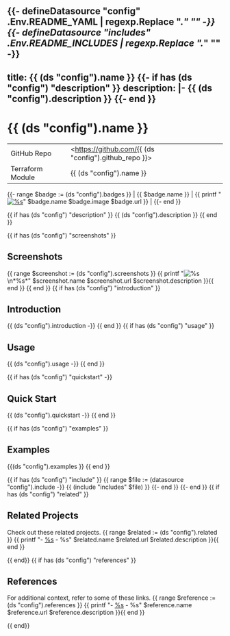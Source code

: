 {{- defineDatasource "config" .Env.README_YAML | regexp.Replace ".*" "" -}}
{{- defineDatasource "includes" .Env.README_INCLUDES | regexp.Replace ".*" "" -}}
---
title: {{ (ds "config").name }}
{{- if has (ds "config") "description" }}
description: |-
{{ (ds "config").description }}
{{- end }}
---

# {{ (ds "config").name }}

|                  |                                                                                                                                                                      |
|:-----------------|:---------------------------------------------------------------------------------------------------------------------------------------------------------------------|
| GitHub Repo      | <https://github.com/{{ (ds "config").github_repo }}>                                                                                                                                    |
| Terraform Module | {{ (ds "config").name }}                                                                                                                                             |
{{- range $badge := (ds "config").badges }}
| {{ $badge.name }} | {{ printf "[![%s](%s)](%s)" $badge.name $badge.image $badge.url }}                                                                                                                                        |
{{- end }}

{{ if has (ds "config") "description" }}
{{ (ds "config").description }}
{{ end }}


{{ if has (ds "config") "screenshots" }}
## Screenshots

{{ range $screenshot := (ds "config").screenshots }}
{{ printf "![%s](%s)\n*%s*" $screenshot.name $screenshot.url $screenshot.description }}{{ end }}
{{ end }}
{{ if has (ds "config") "introduction" }}
## Introduction

{{ (ds "config").introduction -}}
{{ end }}
{{ if has (ds "config") "usage" }}
## Usage

{{ (ds "config").usage -}}
{{ end }}

{{ if has (ds "config") "quickstart" -}}
## Quick Start

{{ (ds "config").quickstart -}}
{{ end }}

{{ if has (ds "config") "examples" }}
## Examples

{{(ds "config").examples }}
{{ end }}

{{ if has (ds "config") "include" }}
{{ range $file := (datasource "config").include -}}
{{ (include "includes" $file) }}
{{- end }}
{{- end }}
{{ if has (ds "config") "related" }}

## Related Projects

Check out these related projects.
{{ range $related := (ds "config").related }}
{{ printf "- [%s](%s) - %s" $related.name $related.url $related.description }}{{ end }}

{{ end}}
{{ if has (ds "config") "references" }}

## References

For additional context, refer to some of these links. 
{{ range $reference := (ds "config").references }}
{{ printf "- [%s](%s) - %s" $reference.name $reference.url $reference.description }}{{ end }}

{{ end}}

